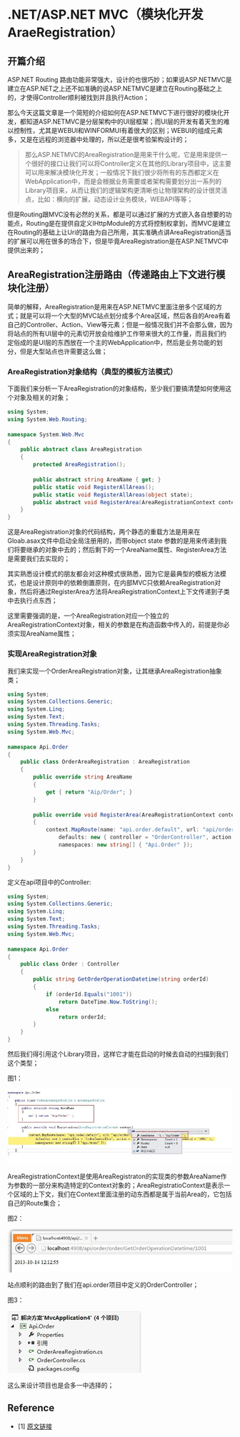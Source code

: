 # .NET/ASP.NET MVC（模块化开发AraeRegistration）

## 开篇介绍

ASP.NET Routing 路由功能非常强大，设计的也很巧妙；如果说ASP.NETMVC是建立在ASP.NET之上还不如准确的说ASP.NETMVC是建立在Routing基础之上的，才使得Controller顺利被找到并且执行Action；

那么今天这篇文章是一个简短的介绍如何在ASP.NETMVC下进行很好的模块化开发，都知道ASP.NETMVC是分层架构中的UI层框架；而UI层的开发有着天生的难以控制性，尤其是WEBUI和WINFORMUI有着很大的区别；WEBUI的组成元素多，又是在远程的浏览器中处理的，所以还是很考验架构设计的；

> 那么ASP.NETMVC的AreaRegistration是用来干什么呢，它是用来提供一个很好的接口让我们可以将Controller定义在其他的Library项目中，这主要可以用来解决模块化开发；一般情况下我们很少将所有的东西都定义在WebApplication中，而是会根据业务需要或者架构需要划分出一系列的Library项目来，从而让我们的逻辑架构更清晰也让物理架构的设计很灵活点，比如：横向的扩展，动态设计业务模块，WEBAPI等等；

但是Routing跟MVC没有必然的关系，都是可以通过扩展的方式嵌入各自想要的功能点，Routing是在提供自定义IHttpModule的方式将控制权拿到，而MVC是建立在Routing的基础上让Uri的路由为自己所用，其实准确点讲AreaRegistration适当的扩展可以用在很多的场合下，但是毕竟AreaRegistration是在ASP.NETMVC中提供出来的；

## AreaRegistration注册路由（传递路由上下文进行模块化注册）

简单的解释，AreaRegistration是用来在ASP.NETMVC里面注册多个区域的方式；就是可以将一个大型的MVC站点划分成多个Area区域，然后各自的Area有着自己的Controller、Action、View等元素；但是一般情况我们并不会那么做，因为将站点的所有UI层中的元素切开放会给维护工作带来很大的工作量，而且我们约定俗成的是UI层的东西放在一个主的WebApplication中，然后是业务功能的划分，但是大型站点也许需要这么做；

### AreaRegistration对象结构（典型的模板方法模式）

下面我们来分析一下AreaRegistration的对象结构，至少我们要搞清楚如何使用这个对象及相关的对象；

```C#
using System;
using System.Web.Routing; 

namespace System.Web.Mvc
{
    public abstract class AreaRegistration
    {
        protected AreaRegistration();        

        public abstract string AreaName { get; } 
        public static void RegisterAllAreas();
        public static void RegisterAllAreas(object state);
        public abstract void RegisterArea(AreaRegistrationContext context);
    }
}
```

这是AreaRegistration对象的代码结构，两个静态的重载方法是用来在Gloab.asax文件中启动全局注册用的，而带object state 参数的是用来传递到我们将要继承的对象中去的；然后剩下的一个AreaName属性、RegisterArea方法是需要我们去实现的；

其实熟悉设计模式的朋友都会对这种模式很熟悉，因为它是最典型的模板方法模式，也是设计原则中的依赖倒置原则，在内部MVC只依赖AreaRegistration对象，然后将通过RegisterArea方法将AreaRegistrationContext上下文传递到子类中去执行点东西；

这里需要强调的是，一个AreaRegistration对应一个独立的AreaRegistrationContext对象，相关的参数是在构造函数中传入的，前提是你必须实现AreaName属性；

### 实现AreaRegistration对象

我们来实现一个OrderAreaRegistration对象，让其继承AreaRegistration抽象类；

```C#
using System;
using System.Collections.Generic;
using System.Linq;
using System.Text;
using System.Threading.Tasks;
using System.Web.Mvc; 

namespace Api.Order
{
    public class OrderAreaRegistration : AreaRegistration
    {
        public override string AreaName
        {
            get { return "Aip/Order"; }
        } 

        public override void RegisterArea(AreaRegistrationContext context)
        {
            context.MapRoute(name: "api.order.default", url: "api/order/{controller}/{action}/{orderid}",
                defaults: new { controller = "OrderController", action = "GetOrderOperationDatetime", orderid = "1001" },
                namespaces: new string[] { "Api.Order" });
        }
    }
}
```

定义在api项目中的Controller:

```C#
using System;
using System.Collections.Generic;
using System.Linq;
using System.Text;
using System.Threading.Tasks;
using System.Web.Mvc; 

namespace Api.Order
{
    public class Order : Controller
    {
        public string GetOrderOperationDatetime(string orderId)
        {
            if (orderId.Equals("1001"))
                return DateTime.Now.ToString();
            else
                return orderId;
        }
    }
}
```

然后我们得引用这个Library项目，这样它才能在启动的时候去自动的扫描到我们这个类型；

图1：

![](imgs/14122038-bc7f031ceafc43c29c8a3952d8ea3b33.jpg)

AreaRegistrationContext是使用AreaRegistraton的实现类的参数AreaName作为参数的一部分来构造特定的Context对象的；AreaRegistratioContext是表示一个区域的上下文，我们在Context里面注册的动东西都是属于当前Area的，它包括自己的Route集合；

图2：

![](imgs/14122113-e7de1768588d4493836962e2194ee43d.jpg)

站点顺利的路由到了我们在api.order项目中定义的OrderController；

图3：

![](imgs/14122203-2461a00f3d834e7eaebeb1be1ea53c14.jpg)

这么来设计项目也是会多一中选择的；

## Reference

* [1] [原文链接](http://www.cnblogs.com/wangiqngpei557/p/3368161.html)